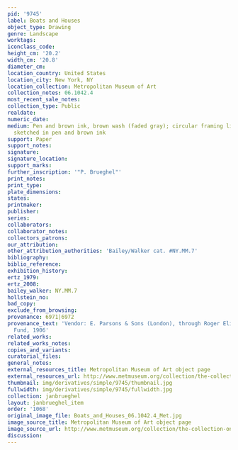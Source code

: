```yaml
---
pid: '9745'
label: Boats and Houses
object_type: Drawing
genre: Landscape
worktags:
iconclass_code:
height_cm: '20.2'
width_cm: '20.8'
diameter_cm:
location_country: United States
location_city: New York, NY
location_collection: Metropolitan Museum of Art
collection_notes: 06.1042.4
most_recent_sale_notes:
collection_type: Public
realdate:
numeric_date:
medium: Pen and brown ink, brown wash (faded gray); circular framing lines lightly
  sketched in pen and brown ink
support: Paper
support_notes:
signature:
signature_location:
support_marks:
further_inscription: '"P. Brueghel"'
print_notes:
print_type:
plate_dimensions:
states:
printmaker:
publisher:
series:
collaborators:
collaborator_notes:
collectors_patrons:
our_attribution:
other_attribution_authorities: 'Bailey/Walker cat. #NY.MM.7'
bibliography:
biblio_reference:
exhibition_history:
ertz_1979:
ertz_2008:
bailey_walker: NY.MM.7
hollstein_no:
bad_copy:
exclude_from_browsing:
provenance: 6971|6972
provenance_text: 'Vendor: E. Parsons & Sons (London), through Roger Eliot Fry|Rogers
  Fund, 1906'
related_works:
related_works_notes:
copies_and_variants:
curatorial_files:
general_notes:
external_resources_title: Metropolitan Museum of Art object page
external_resources_url: http://www.metmuseum.org/collection/the-collection-online/search/335118
thumbnail: img/derivatives/simple/9745/thumbnail.jpg
fullwidth: img/derivatives/simple/9745/fullwidth.jpg
collection: janbrueghel
layout: janbrueghel_item
order: '1068'
original_image_file: Boats_and_Houses_06.1042.4_Met.jpg
image_source_title: Metropolitan Museum of Art object page
image_source_url: http://www.metmuseum.org/collection/the-collection-online/search/335118
discussion:
---
```


